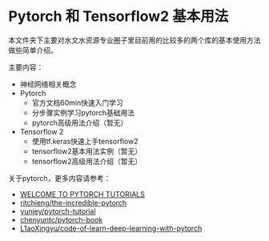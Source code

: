 # Pytorch 和 Tensorflow2 基本用法

本文件夹下主要对水文水资源专业圈子里目前用的比较多的两个库的基本使用方法做些简单介绍。

主要内容：

- 神经网络相关概念
- Pytorch
    - 官方文档60min快速入门学习
    - 分步骤实例学习pytorch基础用法
    - pytorch高级用法介绍（暂无）
- Tensorflow 2
    - 使用tf.keras快速上手tensorflow2
    - tensorflow2基本用法实例（暂无）
    - tensorflow2高级用法介绍（暂无）
    
关于pytorch，更多内容请参考：

- [WELCOME TO PYTORCH TUTORIALS](https://pytorch.org/tutorials/)
- [ritchieng/the-incredible-pytorch](https://github.com/ritchieng/the-incredible-pytorch)
- [yunjey/pytorch-tutorial](https://github.com/yunjey/pytorch-tutorial)
- [chenyuntc/pytorch-book](https://github.com/chenyuntc/pytorch-book)
- [L1aoXingyu/code-of-learn-deep-learning-with-pytorch](https://github.com/L1aoXingyu/code-of-learn-deep-learning-with-pytorch)
